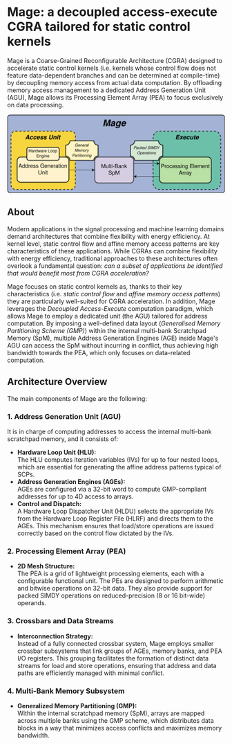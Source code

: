 # Mage: a decoupled access-execute CGRA tailored for static control kernels

Mage is a Coarse-Grained Reconfigurable Architecture (CGRA) designed to accelerate static control kernels (i.e. kernels whose control flow does not feature data-dependent branches and can be determined at compile-time) by decoupling memory access from actual data computation. By offloading memory access management to a dedicated Address Generation Unit (AGU), Mage allows its Processing Element Array (PEA) to focus exclusively on data processing.

![Mage Architecture Overview](doc/images/Mage.png)

## About

Modern applications in the signal processing and machine learning domains demand architectures that combine flexibility with energy efficiency. At kernel level, static control flow and affine memory access patterns are key characteristics of these applications. While CGRAs can combine flexibility with energy efficiency, traditional approaches to these architectures often overlook a fundamental question: *can a subset of applications be identified that would benefit most from CGRA acceleration?*

Mage focuses on static control kernels as, thanks to their key characteristics (i.e. *static control flow*
and *affine memory access patterns*) they are particularly well-suited for CGRA acceleration. In addition, Mage leverages the *Decoupled Access-Execute* computation paradigm, which allows Mage to employ a dedicated unit (the AGU) tailored for address computation. By imposing a well-defined data layout (*Generalised Memory Partitioning Scheme (GMP)*) within the internal multi-bank Scratchpad Memory (SpM), multiple Address Generation Engines (AGE) inside Mage's AGU can access the SpM without incurring in conflict, thus achieving high bandwidth towards the PEA, which only focuses on data-related computation.

## Architecture Overview

The main components of Mage are the following:

### 1. Address Generation Unit (AGU)
It is in charge of computing addresses to access the internal multi-bank scratchpad memory, and it consists of:

- **Hardware Loop Unit (HLU):**  
  The HLU computes iteration variables (IVs) for up to four nested loops, which are essential for generating the affine address patterns typical of SCPs.
- **Address Generation Engines (AGEs):**  
  AGEs are configured via a 32-bit word to compute GMP-compliant addresses for up to 4D access to arrays.
- **Control and Dispatch:**  
  A Hardware Loop Dispatcher Unit (HLDU) selects the appropriate IVs from the Hardware Loop Register File (HLRF) and directs them to the AGEs. This mechanism ensures that load/store operations are issued correctly based on the control flow dictated by the IVs.

### 2. Processing Element Array (PEA)
- **2D Mesh Structure:**  
  The PEA is a grid of lightweight processing elements, each with a configurable functional unit. The PEs are designed to perform arithmetic and bitwise operations on 32-bit data. They also provide support for packed SIMDY operations on reduced-precision (8 or 16 bit-wide) operands.

### 3. Crossbars and Data Streams
- **Interconnection Strategy:**  
  Instead of a fully connected crossbar system, Mage employs smaller crossbar subsystems that link groups of AGEs, memory banks, and PEA I/O registers. This grouping facilitates the formation of distinct data streams for load and store operations, ensuring that address and data paths are efficiently managed with minimal conflict.

### 4. Multi-Bank Memory Subsystem
- **Generalized Memory Partitioning (GMP):**  
  Within the internal scratchpad memory (SpM), arrays are mapped across multiple banks using the GMP scheme, which distributes data blocks in a way that minimizes access conflicts and maximizes memory bandwidth.

